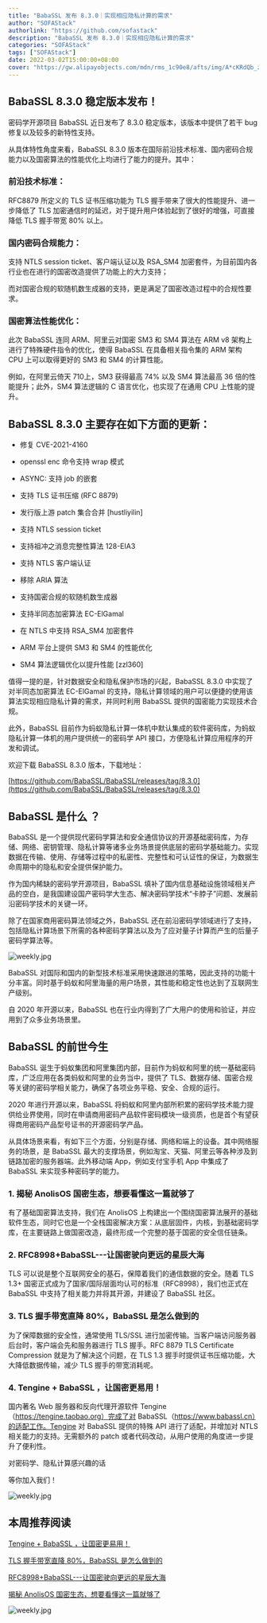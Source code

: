 ```yaml
---
title: "BabaSSL 发布 8.3.0｜实现相应隐私计算的需求"
author: "SOFAStack"
authorlink: "https://github.com/sofastack"
description: "BabaSSL 发布 8.3.0｜实现相应隐私计算的需求"
categories: "SOFAStack"
tags: ["SOFAStack"]
date: 2022-03-02T15:00:00+08:00
cover: "https://gw.alipayobjects.com/mdn/rms_1c90e8/afts/img/A*cKRdQb_z-H0AAAAAAAAAAAAAARQnAQ"
---
```


## BabaSSL 8.3.0 稳定版本发布！ 

密码学开源项目 BabaSSL 近日发布了 8.3.0 稳定版本，该版本中提供了若干 bug 修复以及较多的新特性支持。

从具体特性角度来看，BabaSSL 8.3.0 版本在国际前沿技术标准、国内密码合规能力以及国密算法的性能优化上均进行了能力的提升。其中：

### 前沿技术标准：

RFC8879 所定义的 TLS 证书压缩功能为 TLS 握手带来了很大的性能提升、进一步降低了 TLS 加密通信时的延迟，对于提升用户体验起到了很好的增强，可直接降低 TLS 握手带宽 80% 以上。

### 国内密码合规能力：

支持 NTLS session ticket、客户端认证以及 RSA_SM4 加密套件，为目前国内各行业也在进行的国密改造提供了功能上的大力支持；

而对国密合规的软随机数生成器的支持，更是满足了国密改造过程中的合规性要求。

### 国密算法性能优化：

此次 BabaSSL 连同 ARM、阿里云对国密 SM3 和 SM4 算法在 ARM v8 架构上进行了特殊硬件指令的优化，使得 BabaSSL 在具备相关指令集的 ARM 架构 CPU 上可以取得更好的 SM3 和 SM4 的计算性能。

例如，在阿里云倚天 710上，SM3 获得最高 74% 以及 SM4 算法最高 36 倍的性能提升；此外，SM4 算法逻辑的 C 语言优化，也实现了在通用 CPU 上性能的提升。

## BabaSSL 8.3.0 主要存在如下方面的更新：

- 修复 CVE-2021-4160

- openssl enc 命令支持 wrap 模式

- ASYNC: 支持 job 的嵌套

- 支持 TLS 证书压缩 (RFC 8879)

- 发行版上游 patch 集合合并 [hustliyilin]

- 支持 NTLS session ticket

- 支持祖冲之消息完整性算法 128-EIA3

- 支持 NTLS 客户端认证

- 移除 ARIA 算法

- 支持国密合规的软随机数生成器

- 支持半同态加密算法 EC-ElGamal

- 在 NTLS 中支持 RSA_SM4 加密套件

- ARM 平台上提供 SM3 和 SM4 的性能优化

- SM4 算法逻辑优化以提升性能 [zzl360]

值得一提的是，针对数据安全和隐私保护市场的兴起，BabaSSL 8.3.0 中实现了对半同态加密算法 EC-ElGamal 的支持，隐私计算领域的用户可以便捷的使用该算法实现相应隐私计算的需求，并同时利用 BabaSSL 提供的国密能力实现技术合规。

此外，BabaSSL 目前作为蚂蚁隐私计算一体机中默认集成的软件密码库，为蚂蚁隐私计算一体机的用户提供统一的密码学 API 接口，方便隐私计算应用程序的开发和调试。

欢迎下载 BabaSSL 8.3.0 版本，下载地址：

[https://github.com/BabaSSL/BabaSSL/releases/tag/8.3.0](https://github.com/BabaSSL/BabaSSL/releases/tag/8.3.0)

## BabaSSL 是什么 ？ 

BabaSSL 是一个提供现代密码学算法和安全通信协议的开源基础密码库，为存储、网络、密钥管理、隐私计算等诸多业务场景提供底层的密码学基础能力。实现数据在传输、使用、存储等过程中的私密性、完整性和可认证性的保证，为数据生命周期中的隐私和安全提供保护能力。

作为国内稀缺的密码学开源项目，BabaSSL  填补了国内信息基础设施领域相关产品的空白，是我国建设国产密码学大生态、解决密码学技术“卡脖子”问题、发展前沿密码学技术的关键一环。

除了在国家商用密码算法领域之外，BabaSSL 还在前沿密码学领域进行了支持，包括隐私计算场景下所需的各种密码学算法以及为了应对量子计算而产生的后量子密码学算法等。

![weekly.jpg](https://gw.alipayobjects.com/mdn/rms_1c90e8/afts/img/A*KrzLQa8-KjAAAAAAAAAAAAAAARQnAQ)

BabaSSL 对国际和国内的新型技术标准采用快速跟进的策略，因此支持的功能十分丰富。同时基于蚂蚁和阿里海量的用户场景，其性能和稳定性也达到了互联网生产级别。

自 2020 年开源以来，BabaSSL 也在行业内得到了广大用户的使用和验证，并应用到了众多业务场景里。

## BabaSSL 的前世今生 

BabaSSL 诞生于蚂蚁集团和阿里集团内部，目前作为蚂蚁和阿里的统一基础密码库，广泛应用在各类蚂蚁和阿里的业务当中，提供了 TLS、数据存储、国密合规等关键的密码学相关能力，确保了各项业务平稳、安全、合规的运行。

2020 年进行开源以来，BabaSSL 将蚂蚁和阿里内部所积累的密码学技术能力提供给业界使用，同时在申请商用密码产品软件密码模块一级资质，也是首个有望获得商用密码产品型号证书的开源密码学产品。

从具体场景来看，有如下三个方面，分别是存储、网络和端上的设备。其中网络服务的场景，是 BabaSSL 最大的支撑场景，例如淘宝、天猫、阿里云等各种涉及到链路加密的服务器端。此外移动端 App，例如支付宝手机 App 中集成了 BabaSSL 来实现多种密码学的能力。

### 1. 揭秘 AnolisOS 国密生态，想要看懂这一篇就够了

有了基础国密算法支持，我们在 AnolisOS 上构建出一个围绕国密算法展开的基础软件生态，同时它也是一个全栈国密解决方案：从底层固件，内核，到基础密码学库，在主要链路上做国密改造，最终形成一个完整的基于国密的安全信任链条。

### 2. RFC8998+BabaSSL---让国密驶向更远的星辰大海

TLS 可以说是整个互联网安全的基石，保障着我们的通信数据的安全。随着 TLS 1.3+ 国密正式成为了国家/国际层面均认可的标准（RFC8998），我们也正式在 BabaSSL 中支持了相关能力并将其开源，并建设了 BabaSSL 社区。

### 3. TLS 握手带宽直降 80%，BabaSSL 是怎么做到的 

为了保障数据的安全性，通常使用 TLS/SSL 进行加密传输。当客户端访问服务器后台时，客户端会先和服务器进行 TLS 握手。RFC 8879 TLS Certificate Compression 就是为了解决这个问题，在 TLS 1.3 握手时提供证书压缩功能，大大降低数据传输，减少 TLS 握手的带宽消耗呢。

### 4. Tengine + BabaSSL ，让国密更易用！

国内著名 Web 服务器和反向代理开源软件 Tengine（https://tengine.taobao.org）完成了对 BabaSSL（https://www.babassl.cn）的适配工作。Tengine 对 BabaSSL 提供的特殊 API 进行了适配，并增加对 NTLS 相关能力的支持。无需额外的 patch 或者代码改动，从用户使用的角度进一步提升了便利性。

对密码学、隐私计算感兴趣的话 

等你加入我们！

![weekly.jpg](https://gw.alipayobjects.com/mdn/rms_1c90e8/afts/img/A*4Rq1QLqMffoAAAAAAAAAAAAAARQnAQ)

## 本周推荐阅读

[Tengine + BabaSSL ，让国密更易用！](https://mp.weixin.qq.com/s?__biz=MzUzMzU5Mjc1Nw==&mid=2247500065&idx=1&sn=2ffec7fa6a7dc6563f48f176ae2b9180&chksm=faa32efbcdd4a7ed31789e7752045cb0d632c64f13c9f46fedec24d3c733eb271dd82e4a0f72&scene=21)

[TLS 握手带宽直降 80%，BabaSSL 是怎么做到的](https://mp.weixin.qq.com/s?__biz=MzUzMzU5Mjc1Nw==&mid=2247498688&idx=1&sn=7379528f786e0e35db67d1ce7576b5c4&chksm=faa3141acdd49d0ce56d580cc1ea32347c04ecfa1503198c1ec8ce5614ead2bd8169a737250c&scene=21)

[RFC8998+BabaSSL---让国密驶向更远的星辰大海](https://mp.weixin.qq.com/s?__biz=MzUzMzU5Mjc1Nw==&mid=2247490428&idx=1&sn=8ca31baa5c99e0790cdee8a075a7c046&chksm=faa0f4a6cdd77db07f3fb1149b7f6505fe6b8eca5b2e2a724960aee76d9667e3e970c44eef5a&scene=21)

[揭秘 AnolisOS 国密生态，想要看懂这一篇就够了](https://mp.weixin.qq.com/s?__biz=MzUzMzU5Mjc1Nw==&mid=2247488577&idx=1&sn=172642c14cc511e27aa882ca7586a4c4&chksm=faa0fb9bcdd7728db0fdceec44b44bb93f36664cbb33e3c50e61fcc05dbc2647ff65dfcda3ee&scene=21)

![weekly.jpg](https://gw.alipayobjects.com/mdn/rms_1c90e8/afts/img/A*tvfDQLxTbsgAAAAAAAAAAAAAARQnAQ)
